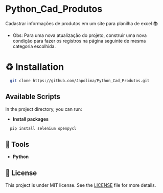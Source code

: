 # Python_Cad_Produtos
Cadastrar informações de produtos em um site para planilha de excel 📚

- Obs: Para uma nova atualização do projeto, construir uma nova condição para fazer os registros na página seguinte de mesma categoria escolhida.

# ♻️ Installation
```bash
  git clone https://github.com/Japolina/Python_Cad_Produtos.git
```
## Available Scripts

In the project directory, you can run:
- **Install packages**
```bash
  pip install selenium openpyxl
```

## 🔨 Tools
- **Python**

## 📜 License
This project is under MIT license. See the <a href="https://github.com/Japolina/Python_Cad_Produtos/blob/master/LICENSE">LICENSE</a> file for more details.
